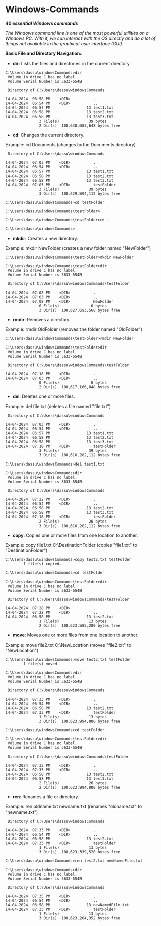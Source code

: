 # Windows-Commands
***40 essential Windows commands***

*The Windows command line is one of the most powerful utilities on a Windows PC. With it, we can interact with the OS directly and do a lot of things not available in the graphical user interface (GUI).*

__Basic File and Directory Navigation:__

- **dir**: Lists the files and directories in the current directory.

```
C:\Users\dassu\windowsCommands>dir
 Volume in drive C has no label.
 Volume Serial Number is 5633-654B

 Directory of C:\Users\dassu\windowsCommands

14-04-2024  06:58 PM    <DIR>          .
14-04-2024  06:54 PM    <DIR>          ..
14-04-2024  06:57 PM                13 test1.txt
14-04-2024  06:58 PM                13 test2.txt
14-04-2024  06:58 PM                13 test3.txt
               3 File(s)             39 bytes
               2 Dir(s)  108,630,683,648 bytes free
```

- **cd**: Changes the current directory.

Example: cd Documents (changes to the Documents directory)
```
 Directory of C:\Users\dassu\windowsCommands

14-04-2024  07:03 PM    <DIR>          .
14-04-2024  06:54 PM    <DIR>          ..
14-04-2024  06:57 PM                13 test1.txt
14-04-2024  06:58 PM                13 test2.txt
14-04-2024  06:58 PM                13 test3.txt
14-04-2024  07:03 PM    <DIR>          testFolder
               3 File(s)             39 bytes
               3 Dir(s)  108,629,594,112 bytes free

C:\Users\dassu\windowsCommands>cd testFolder

C:\Users\dassu\windowsCommands\testFolder>

C:\Users\dassu\windowsCommands\testFolder>cd ..

C:\Users\dassu\windowsCommands>
```

- **mkdir**: Creates a new directory.

Example: mkdir NewFolder (creates a new folder named "NewFolder")
```
C:\Users\dassu\windowsCommands\testFolder>mkdir NewFolder

C:\Users\dassu\windowsCommands\testFolder>dir
 Volume in drive C has no label.
 Volume Serial Number is 5633-654B

 Directory of C:\Users\dassu\windowsCommands\testFolder

14-04-2024  07:08 PM    <DIR>          .
14-04-2024  07:03 PM    <DIR>          ..
14-04-2024  07:08 PM    <DIR>          NewFolder
               0 File(s)              0 bytes
               3 Dir(s)  108,627,693,568 bytes free
```

- **rmdir**: Removes a directory.

Example: rmdir OldFolder (removes the folder named "OldFolder")
```
C:\Users\dassu\windowsCommands\testFolder>rmdir NewFolder

C:\Users\dassu\windowsCommands\testFolder>dir
 Volume in drive C has no label.
 Volume Serial Number is 5633-654B

 Directory of C:\Users\dassu\windowsCommands\testFolder

14-04-2024  07:18 PM    <DIR>          .
14-04-2024  07:03 PM    <DIR>          ..
               0 File(s)              0 bytes
               2 Dir(s)  108,617,166,848 bytes free
```

- **del**: Deletes one or more files.

Example: del file.txt (deletes a file named "file.txt")
```
 Directory of C:\Users\dassu\windowsCommands

14-04-2024  07:03 PM    <DIR>          .
14-04-2024  06:54 PM    <DIR>          ..
14-04-2024  06:57 PM                13 test1.txt
14-04-2024  06:58 PM                13 test2.txt
14-04-2024  06:58 PM                13 test3.txt
14-04-2024  07:18 PM    <DIR>          testFolder
               3 File(s)             39 bytes
               3 Dir(s)  108,616,282,112 bytes free

C:\Users\dassu\windowsCommands>del test1.txt

C:\Users\dassu\windowsCommands>dir
 Volume in drive C has no label.
 Volume Serial Number is 5633-654B

 Directory of C:\Users\dassu\windowsCommands

14-04-2024  07:22 PM    <DIR>          .
14-04-2024  06:54 PM    <DIR>          ..
14-04-2024  06:58 PM                13 test2.txt
14-04-2024  06:58 PM                13 test3.txt
14-04-2024  07:18 PM    <DIR>          testFolder
               2 File(s)             26 bytes
               3 Dir(s)  108,616,282,112 bytes free
```

- **copy**: Copies one or more files from one location to another.

Example: copy file1.txt C:\DestinationFolder (copies "file1.txt" to "DestinationFolder")

```
C:\Users\dassu\windowsCommands>copy test2.txt testFolder
        1 file(s) copied.

C:\Users\dassu\windowsCommands>cd testFolder

C:\Users\dassu\windowsCommands\testFolder>dir
 Volume in drive C has no label.
 Volume Serial Number is 5633-654B

 Directory of C:\Users\dassu\windowsCommands\testFolder

14-04-2024  07:28 PM    <DIR>          .
14-04-2024  07:22 PM    <DIR>          ..
14-04-2024  06:58 PM                13 test2.txt
               1 File(s)             13 bytes
               2 Dir(s)  108,623,585,280 bytes free
```

- **move**: Moves one or more files from one location to another.

Example: move file2.txt C:\NewLocation (moves "file2.txt" to "NewLocation")

```
C:\Users\dassu\windowsCommands>move test3.txt testFolder
        1 file(s) moved.

C:\Users\dassu\windowsCommands>dir
 Volume in drive C has no label.
 Volume Serial Number is 5633-654B

 Directory of C:\Users\dassu\windowsCommands

14-04-2024  07:33 PM    <DIR>          .
14-04-2024  06:54 PM    <DIR>          ..
14-04-2024  06:58 PM                13 test2.txt
14-04-2024  07:33 PM    <DIR>          testFolder
               1 File(s)             13 bytes
               3 Dir(s)  108,623,994,880 bytes free

C:\Users\dassu\windowsCommands>cd testFolder

C:\Users\dassu\windowsCommands\testFolder>dir
 Volume in drive C has no label.
 Volume Serial Number is 5633-654B

 Directory of C:\Users\dassu\windowsCommands\testFolder

14-04-2024  07:33 PM    <DIR>          .
14-04-2024  07:33 PM    <DIR>          ..
14-04-2024  06:58 PM                13 test2.txt
14-04-2024  06:58 PM                13 test3.txt
               2 File(s)             26 bytes
               2 Dir(s)  108,623,994,880 bytes free
```

- **ren**: Renames a file or directory.

Example: ren oldname.txt newname.txt (renames "oldname.txt" to "newname.txt")

```
 Directory of C:\Users\dassu\windowsCommands

14-04-2024  07:33 PM    <DIR>          .
14-04-2024  06:54 PM    <DIR>          ..
14-04-2024  06:58 PM                13 test2.txt
14-04-2024  07:33 PM    <DIR>          testFolder
               1 File(s)             13 bytes
               3 Dir(s)  108,623,339,520 bytes free

C:\Users\dassu\windowsCommands>ren test2.txt newNamedFile.txt

C:\Users\dassu\windowsCommands>dir
 Volume in drive C has no label.
 Volume Serial Number is 5633-654B

 Directory of C:\Users\dassu\windowsCommands

14-04-2024  07:35 PM    <DIR>          .
14-04-2024  06:54 PM    <DIR>          ..
14-04-2024  06:58 PM                13 newNamedFile.txt
14-04-2024  07:33 PM    <DIR>          testFolder
               1 File(s)             13 bytes
               3 Dir(s)  108,623,204,352 bytes free
```

